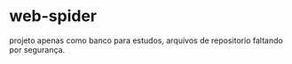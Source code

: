 # web-spider

projeto apenas como banco para estudos, arquivos de repositorio faltando por segurança.
